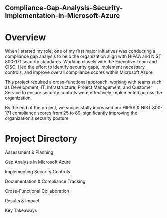 ## Compliance-Gap-Analysis-Security-Implementation-in-Microsoft-Azure
# Overview

When I started my role, one of my first major initiatives was conducting a compliance gap analysis to help the organization align with HIPAA and NIST 800-171 security standards. Working closely with the Executive Team and CISO, I led the effort to identify security gaps, implement necessary controls, and improve overall compliance scores within Microsoft Azure.

This project required a cross-functional approach, working with teams such as Development, IT, Infrastructure, Project Management, and Customer Service to ensure security controls were effectively implemented across the organization.

By the end of the project, we successfully increased our HIPAA & NIST 800-171 compliance scores from 25 to 89, significantly improving the organization’s security posture

# Project Directory

Assessment & Planning

Gap Analysis in Microsoft Azure

Implementing Security Controls

Documentation & Compliance Tracking

Cross-Functional Collaboration

Results & Impact

Key Takeaways
